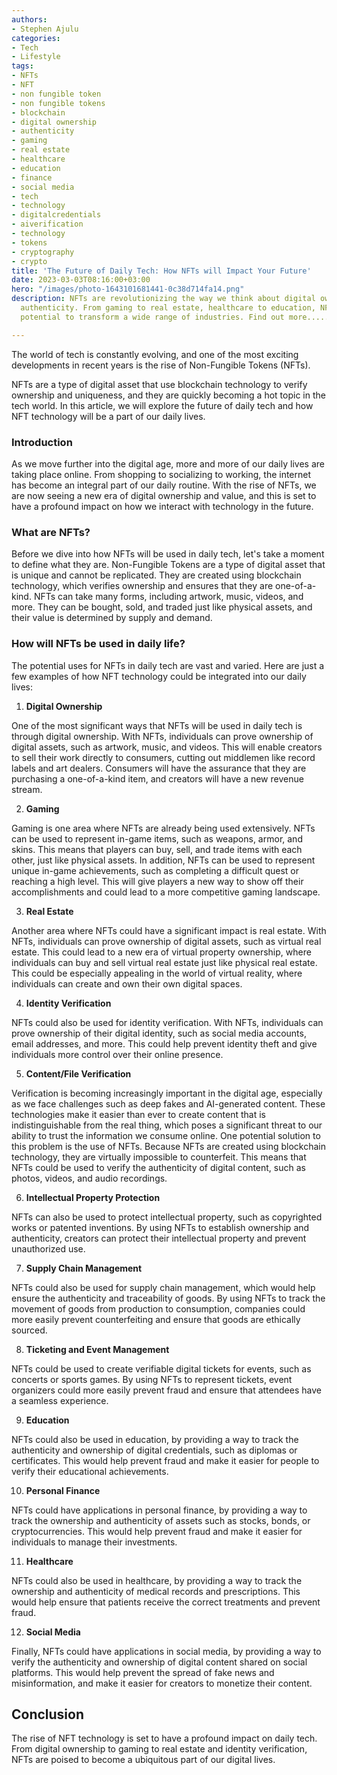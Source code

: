 ```yaml
---
authors:
- Stephen Ajulu
categories:
- Tech
- Lifestyle
tags:
- NFTs
- NFT
- non fungible token
- non fungible tokens
- blockchain
- digital ownership
- authenticity
- gaming
- real estate
- healthcare
- education
- finance
- social media
- tech
- technology
- digitalcredentials
- aiverification
- technology
- tokens
- cryptography
- crypto
title: 'The Future of Daily Tech: How NFTs will Impact Your Future'
date: 2023-03-03T08:16:00+03:00
hero: "/images/photo-1643101681441-0c38d714fa14.png"
description: NFTs are revolutionizing the way we think about digital ownership and
  authenticity. From gaming to real estate, healthcare to education, NFTs have the
  potential to transform a wide range of industries. Find out more.......

---
```

The world of tech is constantly evolving, and one of the most exciting developments in recent years is the rise of Non-Fungible Tokens (NFTs). 

NFTs are a type of digital asset that use blockchain technology to verify ownership and uniqueness, and they are quickly becoming a hot topic in the tech world. In this article, we will explore the future of daily tech and how NFT technology will be a part of our daily lives.

### Introduction

As we move further into the digital age, more and more of our daily lives are taking place online. From shopping to socializing to working, the internet has become an integral part of our daily routine. With the rise of NFTs, we are now seeing a new era of digital ownership and value, and this is set to have a profound impact on how we interact with technology in the future.

### What are NFTs?

Before we dive into how NFTs will be used in daily tech, let's take a moment to define what they are. Non-Fungible Tokens are a type of digital asset that is unique and cannot be replicated. They are created using blockchain technology, which verifies ownership and ensures that they are one-of-a-kind. NFTs can take many forms, including artwork, music, videos, and more. They can be bought, sold, and traded just like physical assets, and their value is determined by supply and demand.

### How will NFTs be used in daily life?

The potential uses for NFTs in daily tech are vast and varied. Here are just a few examples of how NFT technology could be integrated into our daily lives:

1. **Digital Ownership**

One of the most significant ways that NFTs will be used in daily tech is through digital ownership. With NFTs, individuals can prove ownership of digital assets, such as artwork, music, and videos. This will enable creators to sell their work directly to consumers, cutting out middlemen like record labels and art dealers. Consumers will have the assurance that they are purchasing a one-of-a-kind item, and creators will have a new revenue stream.

2. **Gaming**

Gaming is one area where NFTs are already being used extensively. NFTs can be used to represent in-game items, such as weapons, armor, and skins. This means that players can buy, sell, and trade items with each other, just like physical assets. In addition, NFTs can be used to represent unique in-game achievements, such as completing a difficult quest or reaching a high level. This will give players a new way to show off their accomplishments and could lead to a more competitive gaming landscape.

3. **Real Estate**

Another area where NFTs could have a significant impact is real estate. With NFTs, individuals can prove ownership of digital assets, such as virtual real estate. This could lead to a new era of virtual property ownership, where individuals can buy and sell virtual real estate just like physical real estate. This could be especially appealing in the world of virtual reality, where individuals can create and own their own digital spaces.

4. **Identity Verification**

NFTs could also be used for identity verification. With NFTs, individuals can prove ownership of their digital identity, such as social media accounts, email addresses, and more. This could help prevent identity theft and give individuals more control over their online presence.

5. **Content/File Verification**

Verification is becoming increasingly important in the digital age, especially as we face challenges such as deep fakes and AI-generated content. These technologies make it easier than ever to create content that is indistinguishable from the real thing, which poses a significant threat to our ability to trust the information we consume online. One potential solution to this problem is the use of NFTs. Because NFTs are created using blockchain technology, they are virtually impossible to counterfeit. This means that NFTs could be used to verify the authenticity of digital content, such as photos, videos, and audio recordings.

6. **Intellectual Property Protection**

NFTs can also be used to protect intellectual property, such as copyrighted works or patented inventions. By using NFTs to establish ownership and authenticity, creators can protect their intellectual property and prevent unauthorized use.

7. **Supply Chain Management**

NFTs could also be used for supply chain management, which would help ensure the authenticity and traceability of goods. By using NFTs to track the movement of goods from production to consumption, companies could more easily prevent counterfeiting and ensure that goods are ethically sourced.

8. **Ticketing and Event Management**

NFTs could be used to create verifiable digital tickets for events, such as concerts or sports games. By using NFTs to represent tickets, event organizers could more easily prevent fraud and ensure that attendees have a seamless experience.

9. **Education**

NFTs could also be used in education, by providing a way to track the authenticity and ownership of digital credentials, such as diplomas or certificates. This would help prevent fraud and make it easier for people to verify their educational achievements.

10. **Personal Finance**

NFTs could have applications in personal finance, by providing a way to track the ownership and authenticity of assets such as stocks, bonds, or cryptocurrencies. This would help prevent fraud and make it easier for individuals to manage their investments.

11. **Healthcare**

NFTs could also be used in healthcare, by providing a way to track the ownership and authenticity of medical records and prescriptions. This would help ensure that patients receive the correct treatments and prevent fraud.

12. **Social Media**

Finally, NFTs could have applications in social media, by providing a way to verify the authenticity and ownership of digital content shared on social platforms. This would help prevent the spread of fake news and misinformation, and make it easier for creators to monetize their content.

## Conclusion

The rise of NFT technology is set to have a profound impact on daily tech. From digital ownership to gaming to real estate and identity verification, NFTs are poised to become a ubiquitous part of our digital lives. 